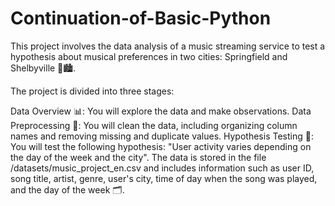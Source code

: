 # Continuation-of-Basic-Python

This project involves the data analysis of a music streaming service to test a hypothesis about musical preferences in two cities: Springfield and Shelbyville 🎵🏙️.

The project is divided into three stages:

Data Overview 📊: You will explore the data and make observations.
Data Preprocessing 🧹: You will clean the data, including organizing column names and removing missing and duplicate values.
Hypothesis Testing 🧪: You will test the following hypothesis: "User activity varies depending on the day of the week and the city".
The data is stored in the file /datasets/music_project_en.csv and includes information such as user ID, song title, artist, genre, user's city, time of day when the song was played, and the day of the week 🗂️.
